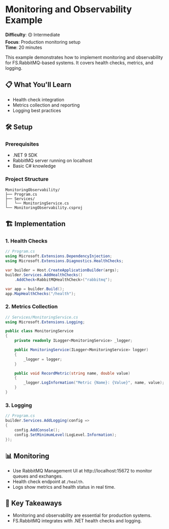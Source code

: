 # Monitoring and Observability Example

**Difficulty**: 🟡 Intermediate  
**Focus**: Production monitoring setup  
**Time**: 20 minutes

This example demonstrates how to implement monitoring and observability for FS.RabbitMQ-based systems. It covers health checks, metrics, and logging.

## 📋 What You'll Learn
- Health check integration
- Metrics collection and reporting
- Logging best practices

## 🛠️ Setup

### Prerequisites
- .NET 9 SDK
- RabbitMQ server running on localhost
- Basic C# knowledge

### Project Structure
```
MonitoringObservability/
├── Program.cs
├── Services/
│   └── MonitoringService.cs
└── MonitoringObservability.csproj
```

## 🏗️ Implementation

### 1. Health Checks

```csharp
// Program.cs
using Microsoft.Extensions.DependencyInjection;
using Microsoft.Extensions.Diagnostics.HealthChecks;

var builder = Host.CreateApplicationBuilder(args);
builder.Services.AddHealthChecks()
    .AddCheck<RabbitMQHealthCheck>("rabbitmq");

var app = builder.Build();
app.MapHealthChecks("/health");
```

### 2. Metrics Collection

```csharp
// Services/MonitoringService.cs
using Microsoft.Extensions.Logging;

public class MonitoringService
{
    private readonly ILogger<MonitoringService> _logger;

    public MonitoringService(ILogger<MonitoringService> logger)
    {
        _logger = logger;
    }

    public void RecordMetric(string name, double value)
    {
        _logger.LogInformation("Metric {Name}: {Value}", name, value);
    }
}
```

### 3. Logging

```csharp
// Program.cs
builder.Services.AddLogging(config =>
{
    config.AddConsole();
    config.SetMinimumLevel(LogLevel.Information);
});
```

## 📊 Monitoring
- Use RabbitMQ Management UI at http://localhost:15672 to monitor queues and exchanges.
- Health check endpoint at `/health`.
- Logs show metrics and health status in real time.

## 🎯 Key Takeaways
- Monitoring and observability are essential for production systems.
- FS.RabbitMQ integrates with .NET health checks and logging. 